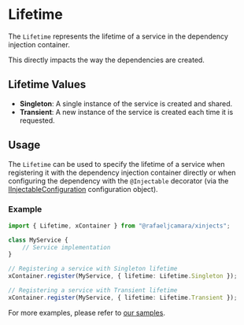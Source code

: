 # Lifetime

The `Lifetime` represents the lifetime of a service in the dependency injection container.

This directly impacts the way the dependencies are created.

## Lifetime Values

- **Singleton**: A single instance of the service is created and shared.
- **Transient**: A new instance of the service is created each time it is requested.

## Usage

The `Lifetime` can be used to specify the lifetime of a service when registering it with the dependency injection container directly or when configuring the dependency with the `@Injectable` decorator (via the [IInjectableConfiguration](../container/IInjectableConfiguration.md) configuration object).

### Example

```typescript
import { Lifetime, xContainer } from "@rafaeljcamara/xinjects";

class MyService {
    // Service implementation
}

// Registering a service with Singleton lifetime
xContainer.register(MyService, { lifetime: Lifetime.Singleton });

// Registering a service with Transient lifetime
xContainer.register(MyService, { lifetime: Lifetime.Transient });
```

For more examples, please refer to [our samples](../../samples/samples.md).